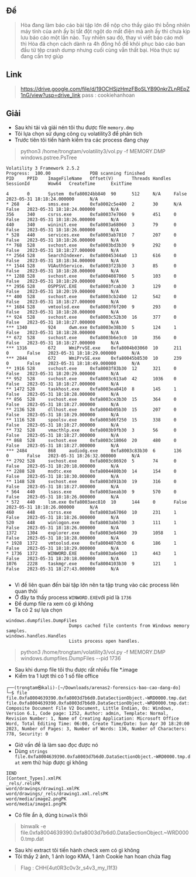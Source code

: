 ## Đề 
> Hòa đang làm báo cáo bài tập lớn để nộp cho thầy giáo thì bỗng nhiên máy tính của anh ấy bị tắt đột ngột do mất điện mà anh ấy thì chưa kịp lưu báo cáo một lần nào. Tuy nhiên sau đó, thay vì viết báo cáo mới thì Hòa đã chọn cách dành ra 4h đồng hồ để khôi phục báo cáo ban đầu từ tệp crash dump nhưng cuối cùng vẫn thất bại. Hòa thực sự đang cần trợ giúp
## Link 
> https://drive.google.com/file/d/19OCHSjzHmzFBoSLYB90nkrZLnREpZ1nG/view?usp=drive_link
> pass : cookiehanhoan
## Giải 
- Sau khi tải và giải nén tôi thu được file `memory.dmp`
- Tôi lựa chọn sử dụng công cụ volatility3 để phân tích
- Trước tiên tôi tiến hành kiểm tra các process đang chạy
> python3 /home/trongtam/volatility3/vol.py -f MEMORY.DMP windows.pstree.PsTree
```text
Volatility 3 Framework 2.5.2
Progress:  100.00               PDB scanning finished                                
PID     PPID    ImageFileName   Offset(V)       Threads Handles SessionId       Wow64   CreateTime      ExitTime

4       0       System  0xfa80024bb840  90      512     N/A     False   2023-05-31 18:18:24.000000      N/A
* 268   4       smss.exe        0xfa8002c5e400  2       30      N/A     False   2023-05-31 18:18:24.000000      N/A
356     340     csrss.exe       0xfa80037e7060  9       451     0       False   2023-05-31 18:18:26.000000      N/A
440     340     wininit.exe     0xfa8003a68060  3       79      0       False   2023-05-31 18:18:26.000000      N/A
* 528   440     services.exe    0xfa8003ab7810  7       207     0       False   2023-05-31 18:18:26.000000      N/A
** 768  528     svchost.exe     0xfa8003bd3b30  9       292     0       False   2023-05-31 18:18:27.000000      N/A
** 2564 528     SearchIndexer.  0xfa80045344a0  13      616     0       False   2023-05-31 18:18:34.000000      N/A
** 1544 528     VGAuthService.  0xfa8003f23b30  3       85      0       False   2023-05-31 18:18:28.000000      N/A
** 1288 528     svchost.exe     0xfa8004087060  5       103     0       False   2023-05-31 18:18:29.000000      N/A
** 2956 528     OSPPSVC.EXE     0xfa8003fcab30  3       129     0       False   2023-05-31 18:20:19.000000      N/A
** 400  528     svchost.exe     0xfa8003cb24b0  12      542     0       False   2023-05-31 18:18:27.000000      N/A
** 1684 528     vmtoolsd.exe    0xfa8003f6f200  9       293     0       False   2023-05-31 18:18:28.000000      N/A
** 924  528     svchost.exe     0xfa8003c52b30  16      377     0       False   2023-05-31 18:18:27.000000      N/A
*** 1340        924     dwm.exe 0xfa8003e38b30  5       124     1       False   2023-05-31 18:18:28.000000      N/A
** 672  528     svchost.exe     0xfa8003b6e3c0  10      356     0       False   2023-05-31 18:18:27.000000      N/A
*** 1316        672     WmiPrvSE.exe    0xfa8004b03060  10      211     0       False   2023-05-31 18:18:29.000000      N/A
*** 2844        672     WmiPrvSE.exe    0xfa80045b8530  10      239     0       False   2023-05-31 18:18:49.000000      N/A
** 1916 528     svchost.exe     0xfa8003f83b30  12      321     0       False   2023-05-31 18:20:29.000000      N/A
** 952  528     svchost.exe     0xfa8003c613a0  42      1036    0       False   2023-05-31 18:18:27.000000      N/A
** 1472 528     taskhost.exe    0xfa8003ea8410  8       145     1       False   2023-05-31 18:18:28.000000      N/A
** 856  528     svchost.exe     0xfa8003ce3b30  15      364     0       False   2023-05-31 18:18:27.000000      N/A
** 2136 528     dllhost.exe     0xfa8004b05b30  15      207     0       False   2023-05-31 18:18:29.000000      N/A
** 1116 528     spoolsv.exe     0xfa8003d6f250  15      338     0       False   2023-05-31 18:18:27.000000      N/A
** 732  528     vmacthlp.exe    0xfa8003b9fb30  3       56      0       False   2023-05-31 18:18:27.000000      N/A
** 868  528     svchost.exe     0xfa8003c18060  20      480     0       False   2023-05-31 18:18:27.000000      N/A
*** 2484        868     audiodg.exe     0xfa8003c83b30  6       136     0       False   2023-05-31 18:26:32.000000      N/A
** 2792 528     svchost.exe     0xfa8003c86920  5       74      0       False   2023-05-31 18:20:18.000000      N/A
** 2288 528     msdtc.exe       0xfa8004480b30  14      154     0       False   2023-05-31 18:18:30.000000      N/A
** 1148 528     svchost.exe     0xfa8003d91b30  19      316     0       False   2023-05-31 18:18:27.000000      N/A
* 564   440     lsass.exe       0xfa8003aeab30  9       570     0       False   2023-05-31 18:18:26.000000      N/A
* 572   440     lsm.exe 0xfa8003aec810  10      144     0       False   2023-05-31 18:18:26.000000      N/A
460     448     csrss.exe       0xfa8003a67060  10      231     1       False   2023-05-31 18:18:26.000000      N/A
520     448     winlogon.exe    0xfa8003ab6700  3       111     1       False   2023-05-31 18:18:26.000000      N/A
1372    1304    explorer.exe    0xfa8003e64960  39      1058    1       False   2023-05-31 18:18:28.000000      N/A
* 1928  1372    vmtoolsd.exe    0xfa800407db30  6       186     1       False   2023-05-31 18:18:29.000000      N/A
* 1736  1372    WINWORD.EXE     0xfa8003a6e060  13      443     1       False   2023-05-31 18:20:18.000000      N/A
1076    2228    taskmgr.exe     0xfa8004103b30  9       121     1       False   2023-05-31 18:27:43.000000      N/A
                                                                                                                                
```
- Vì đề liên quan đến bài tập lớn nên ta tập trung vào các process liên quan thôi
- Ở đây ta thấy process `WINWORD.EXE`với pid là `1736`
- Để dump file ra xem có gì không
- Ta có 2 sự lựa chọn
```text
windows.dumpfiles.DumpFiles
                        Dumps cached file contents from Windows memory samples.
windows.handles.Handles
                        Lists process open handles.

```
> python3 /home/trongtam/volatility3/vol.py -f MEMORY.DMP windows.dumpfiles.DumpFiles --pid 1736
- Sau khi dump file tôi thu được rất nhiều file *.image
- Kiểm tra 1 lượt thì có 1 số file office
```text
┌──(trongtam㉿kali)-[~/Downloads/arenas2-forensics-bao-cao-dang-do]
└─$ file file.0xfa8004639390.0xfa8003d7b6d0.DataSectionObject.~WRD0000.tmp.dat
file.0xfa8004639390.0xfa8003d7b6d0.DataSectionObject.~WRD0000.tmp.dat: Composite Document File V2 Document, Little Endian, Os: Windows, Version 6.1, Code page: 1252, Author: admin, Template: Normal, Revision Number: 1, Name of Creating Application: Microsoft Office Word, Total Editing Time: 06:00, Create Time/Date: Sun Apr 30 18:20:00 2023, Number of Pages: 3, Number of Words: 136, Number of Characters: 778, Security: 0
```
- Giờ vấn đề là làm sao đọc được nó   
- Dùng `strings file.0xfa8004639390.0xfa8003d7b6d0.DataSectionObject.~WRD0000.tmp.dat` xem thử húp được gì không 
```text
IEND
[Content_Types].xmlPK
_rels/.relsPK
word/drawings/drawing1.xmlPK
word/drawings/_rels/drawing1.xml.relsPK
word/media/image2.pngPK
word/media/image1.pngPK
```       
- Có file ẩn à, dùng `binwalk` thôi      
> binwalk -e file.0xfa8004639390.0xfa8003d7b6d0.DataSectionObject.~WRD0000.tmp.dat
- Sau khi extract tôi tiến hành check xem có gì không 
- Tôi thấy 2 ảnh, 1 ảnh logo KMA, 1 ảnh Cookie han hoan chứa flag
> Flag : CHH{4ut0R3c0v3r_s4v3_my_l1f3}
                                                                                